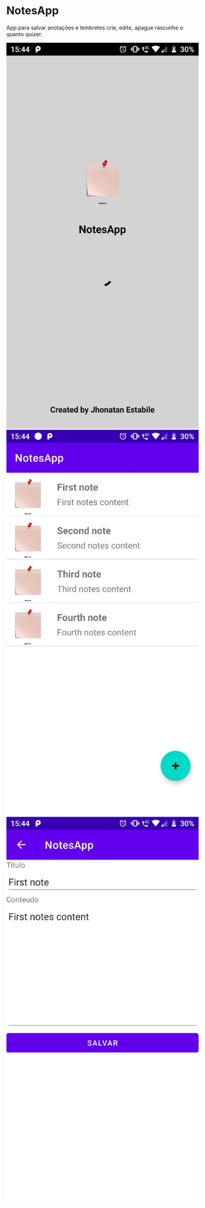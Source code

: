 # NotesApp

App para salvar anotações e lembretes crie, edite, apague rascunhe o quanto quizer.

![](app/src/main/res/drawable/splash.jpeg)
![](app/src/main/res/drawable/note_list.jpeg)
![](app/src/main/res/drawable/edit_note.jpeg)
